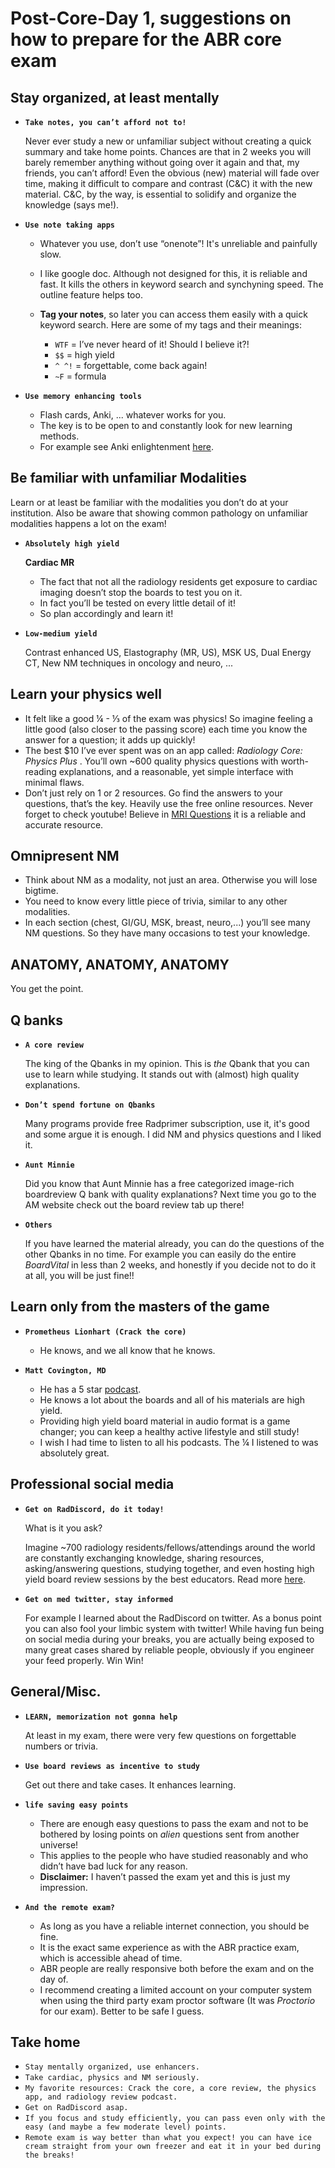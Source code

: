# Post-Core-Day 1, suggestions on how to prepare for the ABR core exam

 ##  **Stay organized, at least mentally** 
 
 - **`Take notes, you can’t afford not to!`**
   
    Never ever study a new or unfamiliar subject without creating a quick summary and take home points. Chances are that in 2 weeks you will barely remember anything without going over it again and that, my friends, you can’t afford!
    Even the obvious (new) material will fade over time, making it difficult to compare and contrast (C&C) it with the new material. C&C, by the way, is essential to solidify and organize the knowledge (says me!).
 
 - **`Use note taking apps`**
 
      - Whatever you use, don’t use “onenote”! It's unreliable and painfully slow.
      
      - I like google doc. Although not designed for this, it is reliable and fast. It kills the others in keyword search and synchyning speed. The outline feature helps too. 
      - **Tag your notes**, so later you can access them easily with a quick keyword search. Here are some of my tags and their meanings:
         - `WTF`  = I’ve never heard of it! Should I believe it?!
         - `$$`   = high yield
         - `^ ^!` = forgettable, come back again!
         - `~F`   = formula
  
  
  
 - **`Use memory enhancing tools`**
 
    - Flash cards, Anki, ... whatever works for you. 
    - The key is to be open to and constantly look for new learning methods. 
    - For example see Anki enlightenment [here](https://twitter.com/traependergrast/status/1357130159846002691?s=20).


## **Be familiar with unfamiliar Modalities** 
   Learn or at least be familiar with the modalities you don’t do at your institution. 
   Also be aware that showing common pathology on unfamiliar modalities happens a lot on the exam!

- **`Absolutely high yield`**
 
  **Cardiac MR**
    - The fact that not all the radiology residents get exposure to cardiac imaging doesn’t stop the boards to test you on it. 
    - In fact you’ll be tested on every little detail of it! 
    - So plan accordingly and learn it!
 
- **`Low-medium yield`**
 
    Contrast enhanced US, Elastography (MR, US), MSK US, Dual Energy CT, New NM techniques in oncology and neuro, ...


## **Learn your physics well**
- It felt like a good ¼ - ⅓  of the exam was physics! So imagine feeling a little good (also closer to the passing score) each time you know the answer for a question; it adds up quickly!
- The best $10 I’ve ever spent was on an app called: *Radiology Core: Physics Plu‪s* . You’ll own ~600 quality physics questions with worth-reading explanations, and a reasonable, yet simple interface with minimal flaws.
- Don’t just rely on 1 or 2 resources. Go find the answers to your questions, that’s the key. Heavily use the free online resources. Never forget to check youtube! Believe in [MRI Questions](https://mriquestions.com/index.html) it is a  reliable and accurate resource.

## **Omnipresent NM**
- Think about NM as a modality, not just an area. Otherwise you will lose bigtime.
- You need to know every little piece of trivia, similar to any other modalities. 
- In each section (chest, GI/GU, MSK, breast, neuro,...) you’ll see many NM questions. So they have many occasions to test your knowledge.

## **ANATOMY, ANATOMY, ANATOMY**
  You get the point.

## Q banks
 
- **`A core review `**

  The king of the Qbanks in my opinion. This is *the* Qbank that you can use to learn while studying. It stands out with (almost) high quality explanations.

- **`Don’t spend fortune on Qbanks`**

  Many programs provide free Radprimer subscription, use it, it's good and some argue it is enough. I did NM and physics questions and I liked it. 

- **`Aunt Minnie`** 

  Did you know that Aunt Minnie has a free categorized image-rich boardreview Q bank with quality explanations? Next time you go to the AM website check out the board review tab up there!

- **`Others`**

  If you have learned the material already, you can do the questions of the other Qbanks in no time. 
  For example you can easily do the entire *BoardVital* in less than 2 weeks, and honestly if you decide not to do it at all, you will be just fine!! 

## **Learn only from the masters of the game**
- **`Prometheus Lionhart (Crack the core)`**

    - He knows, and we all know that he knows.
- **`Matt Covington, MD`**
    - He has a 5 star [podcast](https://www.theradiologyreview.com/ ). 
    - He knows a lot about the boards and all of his materials are high yield.
    - Providing high yield board material in audio format is a game changer; you can keep a healthy active lifestyle and still study!
    - I wish I had time to listen to all his podcasts. The ¼ I listened to was absolutely great. 

## **Professional social media**
 - **`Get on RadDiscord, do it today!`** 
 
    What is it you ask? 
    
    Imagine ~700 radiology residents/fellows/attendings around the world are constantly exchanging knowledge, sharing resources, asking/answering questions, studying together, and even hosting high yield board review sessions by the best educators. Read more [here](https://twitter.com/totallyskates/status/1332082122497015809?s=20).

- **`Get on med twitter, stay informed`** 

    For example I learned about the RadDiscord on twitter.  As a bonus point you can also fool your limbic system with twitter! While having fun being on social media during your breaks, you are actually being exposed to many great cases shared by reliable people, obviously if you engineer your feed properly. Win Win!

## General/Misc. 

- **`LEARN, memorization not gonna help`**

    At least in my exam, there were very few questions on forgettable numbers or trivia.

- **`Use board reviews as incentive to study`** 
    
    Get out there and take cases. It enhances learning.

- **`life saving easy points`**
    - There are enough easy questions to pass the exam and not to be bothered by losing points on *alien* questions sent from another universe!
    - This applies to the people who have studied reasonably and who didn’t have bad luck for any reason.
    - **Disclaimer:** I haven’t passed the exam yet and this is just my impression.
- **`And the remote exam?`**
    - As long as you have a reliable internet connection, you should be fine. 
    - It is the exact same experience as with the ABR practice exam, which is accessible ahead of time.
    - ABR people are really responsive both before the exam and on the day of. 
    - I recommend creating a limited account on your computer system when using the third party exam proctor software (It was *Proctorio* for our exam). Better to be safe I guess.

## Take home
 
- `Stay mentally organized, use enhancers.`
- `Take cardiac, physics and NM seriously.`
- `My favorite resources: Crack the core, a core review, the physics app, and radiology review podcast.`
- `Get on RadDiscord asap.`
- `If you focus and study efficiently, you can pass even only with the easy (and maybe a few moderate level) points.`
- `Remote exam is way better than what you expect! you can have ice cream straight from your own freezer and eat it in your bed during the breaks!`

